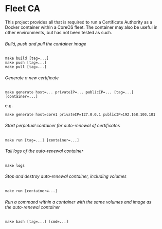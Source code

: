 # Fleet CA
This project provides all that is required to run a Certificate Authority as a Docker container within a CoreOS fleet. The container may also be useful in other environments, but has not been tested as such.

###### Build, push and pull the container image
```
make build [tag=...]
make push [tag=...]
make pull [tag=...]
```

###### Generate a new certificate
```
make generate host=... privateIP=... publicIP=... [tag=...] [container=...]
```

e.g.
```
make generate host=core1 privateIP=127.0.0.1 publicIP=192.168.100.101
```

###### Start perpetual container for auto-renewal of certificates
```
make run [tag=...] [container=...]
```

###### Tail logs of the auto-renewal container
```
make logs
```

###### Stop and destroy auto-renewal container, including volumes
```
make run [container=...]
```

###### Run a command within a container with the same volumes and image as the auto-renewal container
```
make bash [tag=...] [cmd=...]
```

